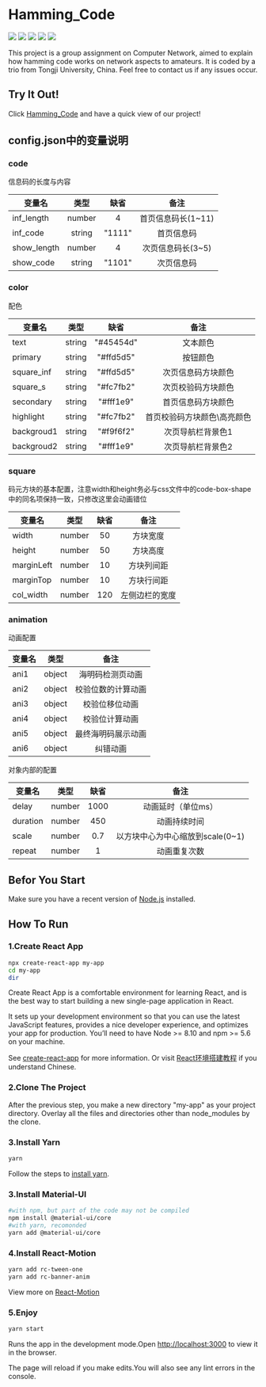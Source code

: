 # Hamming_Code
![](https://img.shields.io/badge/yarn-v1.19.1-ff69b4) ![](https://img.shields.io/badge/node.js_support-v10.16.3-ff69b4) ![](https://img.shields.io/badge/JavaScript_library-React-blue) ![](https://img.shields.io/badge/React_components-Material--UI-blue) ![](https://img.shields.io/badge/build-passing-brightgreen)

This project is a group assignment on Computer Network, aimed to explain how hamming code works on network aspects to amateurs. It is coded by a trio from Tongji University, China. Feel free to contact us if any issues occur.

## Try It Out!
Click [Hamming_Code](https://xpnice.github.io/Hamming_Code/) and have a quick view of our project!
## config.json中的变量说明
### code
信息码的长度与内容

| 变量名      |  类型  |  缺省  |        备注        |
| ----------- | :----: | :----: | :----------------: |
| inf_length  | number |   4    | 首页信息码长(1~11) |
| inf_code    | string | "1111" |     首页信息码     |
| show_length | number |   4    | 次页信息码长(3~5)  |
| show_code   | string | "1101" |     次页信息码     |
### color  
配色

| 变量名     |  类型  |   缺省    |            备注             |
| ---------- | :----: | :-------: | :-------------------------: |
| text       | string | "#45454d" |          文本颜色           |
| primary    | string | "#ffd5d5" |          按钮颜色           |
| square_inf | string | "#ffd5d5" |     次页信息码方块颜色      |
| square_s   | string | "#fc7fb2" |     次页校验码方块颜色      |
| secondary  | string | "#fff1e9" |     首页信息码方块颜色      |
| highlight  | string | "#fc7fb2" | 首页校验码方块颜色\高亮颜色 |
| backgroud1 | string | "#f9f6f2" |      次页导航栏背景色1      |
| backgroud2 | string | "#fff1e9" |      次页导航栏背景色2      |

### square
码元方块的基本配置，注意width和height务必与css文件中的code-box-shape中的同名项保持一致，只修改这里会动画错位

| 变量名     |  类型  | 缺省  |      备注      |
| ---------- | :----: | :---: | :------------: |
| width      | number |  50   |    方块宽度    |
| height     | number |  50   |    方块高度    |
| marginLeft | number |  10   |   方块列间距   |
| marginTop  | number |  10   |   方块行间距   |
| col_width  | number |  120  | 左侧边栏的宽度 |

### animation
动画配置

| 变量名 |  类型  |        备注        |
| ------ | :----: | :----------------: |
| ani1   | object |  海明码检测页动画  |
| ani2   | object | 校验位数的计算动画 |
| ani3   | object |   校验位移位动画   |
| ani4   | object |   校验位计算动画   |
| ani5   | object | 最终海明码展示动画 |
| ani6   | object |      纠错动画      |

对象内部的配置

| 变量名   |  类型  | 缺省  |               备注               |
| -------- | :----: | :---: | :------------------------------: |
| delay    | number | 1000  |        动画延时（单位ms）        |
| duration | number |  450  |           动画持续时间           |
| scale    | number |  0.7  | 以方块中心为中心缩放到scale(0~1) |
| repeat   | number |   1   |           动画重复次数           |
## Befor You Start
Make sure you have a recent version of [Node.js](https://nodejs.org/en/) installed.

## How To Run

### 1.Create React App
```Bash
npx create-react-app my-app
cd my-app
dir
```
Create React App is a comfortable environment for learning React, and is the best way to start building a new single-page application in React.

It sets up your development environment so that you can use the latest JavaScript features, provides a nice developer experience, and optimizes your app for production. You’ll need to have Node >= 8.10 and npm >= 5.6 on your machine. 

See [create-react-app](https://reactjs.org/docs/create-a-new-react-app.html#create-react-app) for more information. Or visit [React环境搭建教程](https://www.runoob.com/react/react-install.html) if you understand Chinese.
### 2.Clone The Project
After the previous step, you make a new directory "my-app" as your project directory. Overlay all the files and directories other than node_modules by the clone.

### 3.Install Yarn
```Bash
yarn 
```
Follow the steps to [install yarn](https://yarnpkg.com/zh-Hans/docs/install#windows-stable).

### 3.Install Material-UI
```Bash
#with npm, but part of the code may not be compiled
npm install @material-ui/core 
#with yarn, recomonded
yarn add @material-ui/core
```
### 4.Install React-Motion
```Bash
yarn add rc-tween-one
yarn add rc-banner-anim
```
View more on [React-Motion](https://motion.ant.design/api/tween-one-cn)
### 5.Enjoy

```Bash
yarn start
```
Runs the app in the development mode.Open [http://localhost:3000](http://localhost:3000) to view it in the browser.

The page will reload if you make edits.You will also see any lint errors in the console.


